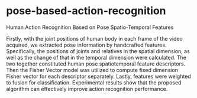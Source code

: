 # pose-based-action-recognition
Human Action Recognition Based on Pose Spatio-Temporal Features

Firstly, with the joint positions of human body in each frame of the video acquired, we extracted pose information by handcrafted features. Specifically, the positions of joints and relatives in the spatial dimension, as well as the change of that in the temporal dimension were calculated. The two together constituted human pose spatiotemporal feature descriptors. 
Then the Fisher Vector model was utilized to compute fixed dimension Fisher vector for each descriptor separately. 
Lastly, features were weighted to fusion for classification. Experimental results show that the proposed algorithm can effectively improve action recognition performance.
